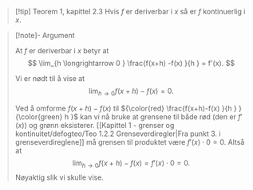 
> [!tip] Teorem 1, kapittel 2.3
>  Hvis $f$ er deriverbar i $x$ så er $f$ kontinuerlig i $x$.



> [!note]- Argument 
> 
> At $f$ er deriverbar i $x$ betyr at
> $$
> \lim_{h \longrightarrow  0 } \frac{f(x+h) -f(x) }{h } = f'(x). 
> $$
> 
> Vi er nødt til å vise at 
> $$
> \lim_{h \longrightarrow  0 } f(x+h)-f(x) = 0. 
> $$
> 
> Ved å omforme $f(x+h)-f(x)$ til ${\color{red} \frac{f(x+h)-f(x) }{h } } {\color{green} h }$ kan vi nå bruke at grensene til både rød (den er $f'(x)$) og grønn eksisterer.  [[Kapittel 1 - grenser og kontinuitet/defogteo/Teo 1.2.2 Grenseverdiregler|Fra punkt 3. i grenseverdireglene]] må grensen til produktet være $f'(x)\cdot 0 = 0$. Altså at
> $$
> \lim_{h \longrightarrow  0 } f(x+h)-f(x) = f'(x)\cdot0 =0. 
> $$
> Nøyaktig slik vi skulle vise.
